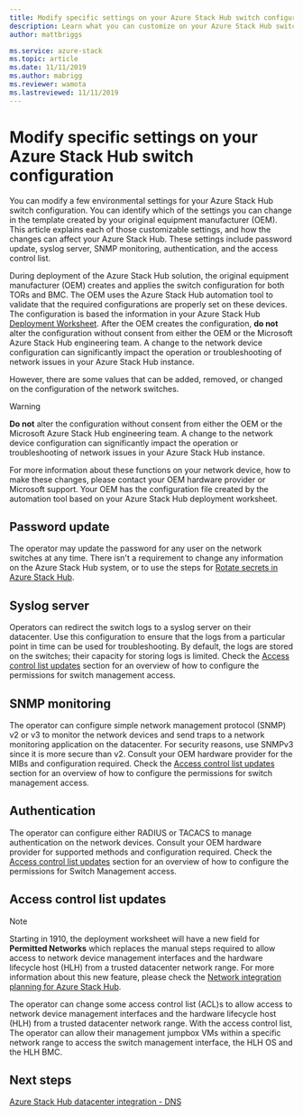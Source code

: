 ```yaml
---
title: Modify specific settings on your Azure Stack Hub switch configuration | Microsoft Docs
description: Learn what you can customize on your Azure Stack Hub switch configuration. After the original equipment manufacturer (OEM) creates the configuration, do not alter it without consent from either the OEM or the Microsoft Azure Stack Hub engineering team.
author: mattbriggs

ms.service: azure-stack
ms.topic: article
ms.date: 11/11/2019
ms.author: mabrigg
ms.reviewer: wamota
ms.lastreviewed: 11/11/2019
---
```


#  Modify specific settings on your Azure Stack Hub switch configuration

You can modify a few environmental settings for your Azure Stack Hub switch configuration. You can identify which of the settings you can change in the template created by your original equipment manufacturer (OEM). This article explains each of those customizable settings, and how the changes can affect your Azure Stack Hub. These settings include password update, syslog server, SNMP monitoring, authentication, and the access control list. 

During deployment of the Azure Stack Hub solution, the original equipment manufacturer (OEM) creates and applies the switch configuration for both TORs and BMC. The OEM uses the Azure Stack Hub automation tool to validate that the required configurations are properly set on these devices. The configuration is based the information in your Azure Stack Hub [Deployment Worksheet](azure-stack-deployment-worksheet.md). After the OEM creates the configuration, **do not** alter the configuration without consent from either the OEM or the Microsoft Azure Stack Hub engineering team. A change to the network device configuration can significantly impact the operation or troubleshooting of network issues in your Azure Stack Hub instance.

However, there are some values that can be added, removed, or changed on the configuration of the network switches.

>[!Warning]  
> **Do not** alter the configuration without consent from either the OEM or the Microsoft Azure Stack Hub engineering team. A change to the network device configuration can significantly impact the operation or troubleshooting of network issues in your Azure Stack Hub instance.
>
> For more information about these functions on your network device, how to make these changes, please contact your OEM hardware provider or Microsoft support. Your OEM has the configuration file created by the automation tool based on your Azure Stack Hub deployment worksheet. 

## Password update

The operator may update the password for any user on the network switches at any time. There isn't a requirement to change any information on the Azure Stack Hub system, or to use the steps for [Rotate secrets in Azure Stack Hub](azure-stack-rotate-secrets.md).

## Syslog server

Operators can redirect the switch logs to a syslog server on their datacenter. Use this configuration to ensure that the logs from a particular point in time can be used for troubleshooting. By default, the logs are stored on the switches; their capacity for storing logs is limited. Check the [Access control list updates](#access-control-list-updates) section for an overview of how to configure the permissions for switch management access.

## SNMP monitoring

The operator can configure simple network management protocol (SNMP) v2 or v3 to monitor the network devices and send traps to a network monitoring application on the datacenter. For security reasons, use SNMPv3 since it is more secure than v2. Consult your OEM hardware provider for the MIBs and configuration required. Check the [Access control list updates](#access-control-list-updates) section for an overview of how to configure the permissions for switch management access.

## Authentication

The operator can configure either RADIUS or TACACS to manage authentication on the network devices. Consult your OEM hardware provider for supported methods and configuration required.  Check the [Access control list updates](#access-control-list-updates) section for an overview of how to configure the permissions for Switch Management access.

## Access control list updates

> [!NOTE]
> Starting in 1910, the deployment worksheet will have a new field for **Permitted Networks** which replaces the manual steps required to allow access to network device management interfaces and the hardware lifecycle host (HLH) from a trusted datacenter network range. For more information about this new feature, please check the [Network integration planning for Azure Stack Hub](azure-stack-network.md#permitted-networks).

The operator can change some access control list (ACL)s to allow access to network device management interfaces and the hardware lifecycle host (HLH) from a trusted datacenter network range. With the access control list, The operator can allow their management jumpbox VMs within a specific network range to access the switch management interface, the HLH OS and the HLH BMC.

## Next steps

[Azure Stack Hub datacenter integration - DNS](azure-stack-integrate-dns.md)
